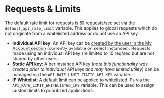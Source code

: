 # Requests & Limits

The default rate limit for requests is [50 requests/sec](https://github.com/blockscout/blockscout-account/blob/726c806e0ad517eac8f3d5b8ceff31cbf256415b/config/runtime.exs#L121) set via the `default_api_rate_limit` variable. This applies to global requests which do not originate from a whitelisted address or do not use an API key.

* **Individual API key**: An API key can be [created by the user in the My Account section](../../using-blockscout/my-account/api-keys.md) (currently available on select instances). Requests made using an individual API key are limited to 10 req/sec but are not shared by other users.
* **Static API key**: A per instance API key (_note this functionality was created prior to individual API keys and may have limited utility_) can be managed via the `API_RATE_LIMIT_STATIC_API_KEY` variable.
* **IP Whitelist**: A default limit can be applied to whitelisted IPs via the `API_RATE_LIMIT_WHITELISTED_IPS` variable. This can be used to assign custom limits to prioritized applications.
